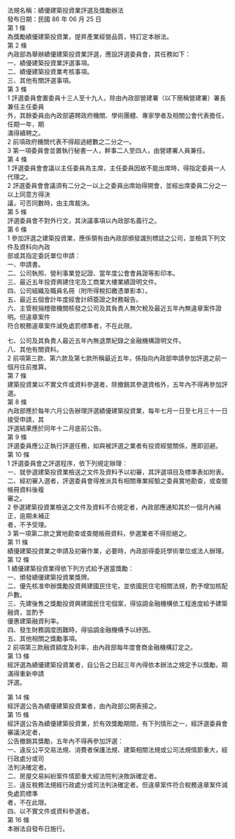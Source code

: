 法規名稱：績優建築投資業評選及獎勵辦法  
發布日期：民國 86 年 06 月 25 日  
第 1 條  
為獎勵績優建築投資業，提昇產業經營品質，特訂定本辦法。  
第 2 條  
內政部為舉辦績優建築投資業評選，應設評選委員會，其任務如下：  
一、績優建築投資業評選事項。  
二、績優建築投資業考核事項。  
三、其他有關評選事項。  
第 3 條  
1 評選委員會置委員十三人至十九人，除由內政部營建署（以下簡稱營建署）署長兼任主任委員  
外，其餘委員由內政部遴聘政府機關、學術團體、專家學者及相關公會代表擔任，任期一年，期  
滿得續聘之。  
2 前項政府機關代表不得超過總數之二分之一。  
3 第一項委員會並置執行秘書一人，幹事二人至四人，由營建署人員兼任。  
第 4 條  
1 評選委員會會議以主任委員為主席，主任委員因故不能出席時，得指定委員一人代理之。  
2 評選委員會會議須有二分之一以上之委員出席始得開會，並經出席委員二分之一以上同意方得決  
議，可否同數時，由主席裁決。  
第 5 條  
評選委員會不對外行文，其決議事項以內政部名義行之。  
第 6 條  
1 參加評選之建築投資業，應係領有由內政部頒發識別標誌之公司，並檢具下列文件及資料向內政  
部或其指定委託單位申請：  
一、申請書。  
二、公司執照、營利事業登記證、當年度公會會員證等影印本。  
三、最近五年投資興建住宅及工商業大樓業績證明文件。  
四、公司組織及職員名冊（附所得稅扣繳憑單影本）。  
五、最近五個會計年度經會計師簽證之財務報告。  
六、主管稅捐稽徵機關核發之公司及其負責人無欠稅及最近五年內無違章案件證明。但違章案件  
符合稅務違章案件減免處罰標準者，不在此限。  


七、公司及其負責人最近五年內無退票紀錄之金融機構證明文件。  
八、其他有關資料。  
2 前項第三款、第六款及第七款所稱最近五年，係指向內政部申請參加評選之前一個月往前推算。  
第 7 條  
建築投資業以不實文件或資料參選者，除撤銷其參選資格外，五年內不得再參加評選。  
第 8 條  
內政部應於每年六月公告辦理評選績優建築投資業，每年七月一日至七月三十一日接受申請，其  
評選結果應於同年十二月底前公告。  
第 9 條  
評選委員應公正執行評選任務，如與被評選之業者有投資經營關係，應即迴避。  
第 10 條  
1 評選委員會之評選程序，依下列規定辦理：  
一、就參選建築投資業檢送之文件及資料予以初審，其評選項目及標準表如附表。  
二、經初審入選者，評選委員會得推派具有相關專業經驗之委員實地勘查，或查閱帳冊資料後複  
審之。  
2 參選建築投資業檢送之文件及資料不合規定者，內政部應通知其於一個月內補正，逾期未補正  
者，不予受理。  
3 第一項第二款之實地勘查或查閱帳冊資料，參選業者不得拒絕之。  
第 11 條  
績優建築投資業之申請及初審作業，必要時，內政部得委託學術單位或法人辦理。  
第 12 條  
1 績優建築投資業得依下列方式給予適當獎勵：  
一、頒發績優建築投資業獎牌。  
二、優先核准申辦獎勵投資興建國民住宅，並依國民住宅相關法規，酌予增加核配戶數。  
三、先建後售之獎勵投資興建國民住宅個案，得協調金融機構依工程進度給予建築融資，並酌予  
優惠建築融資利率。  
四、發生財務調度困難時，得協調金融機構予以紓困。  
五、其他相關之獎勵事項。  
2 前項第三款融資額度及利率，由內政部每年度會商金融機構訂定之。  
第 13 條  
經評選為績優建築投資業者，自公告之日起三年內得依本辦法之規定予以獎勵，期滿得重新申請  
評選。  


第 14 條  
經評選公告為績優建築投資業者，由內政部公開表揚之。  
第 15 條  
經評選公告為績優建築投資業，於有效獎勵期間，有下列情形之一，經評選委員會審議決定者，  
公告撤銷其獎勵，五年內不得再參加評選：  
一、違反公平交易法規、消費者保護法規、建築相關法規或公司法規情節重大，經行政處分或司  
法判決確定者。  
二、房屋交易糾紛案件情節重大經法院判決敗訴確定者。  
三、違反稅務法規經行政處分或司法判決確定者。但違章案件符合稅務違章案件減免處罰標準  
者，不在此限。  
四、以不實文件或資料參選者。  
第 16 條  
本辦法自發布日施行。  


